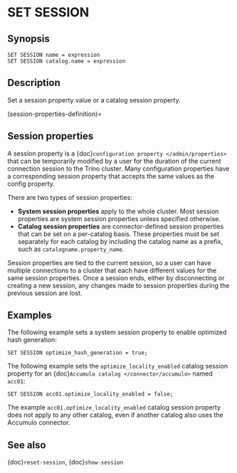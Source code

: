 # SET SESSION

## Synopsis

```text
SET SESSION name = expression
SET SESSION catalog.name = expression
```

## Description

Set a session property value or a catalog session property.

(session-properties-definition)=

## Session properties

A session property is a {doc}`configuration property </admin/properties>` that
can be temporarily modified by a user for the duration of the current
connection session to the Trino cluster. Many configuration properties have a
corresponding session property that accepts the same values as the config
property.

There are two types of session properties:

- **System session properties** apply to the whole cluster. Most session
  properties are system session properties unless specified otherwise.
- **Catalog session properties** are connector-defined session properties that
  can be set on a per-catalog basis. These properties must be set separately for
  each catalog by including the catalog name as a prefix, such as
  `catalogname.property_name`.

Session properties are tied to the current session, so a user can have multiple
connections to a cluster that each have different values for the same session
properties. Once a session ends, either by disconnecting or creating a new
session, any changes made to session properties during the previous session are
lost.

## Examples

The following example sets a system session property to enable optimized hash
generation:

```
SET SESSION optimize_hash_generation = true;
```

The following example sets the `optimize_locality_enabled` catalog session
property for an {doc}`Accumulo catalog </connector/accumulo>` named `acc01`:

```
SET SESSION acc01.optimize_locality_enabled = false;
```

The example `acc01.optimize_locality_enabled` catalog session property
does not apply to any other catalog, even if another catalog also uses the
Accumulo connector.

## See also

{doc}`reset-session`, {doc}`show-session`
